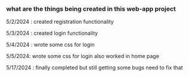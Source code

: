 ### what are the things being created in this web-app project

5/2/2024 : created registration functionality

5/3/2024 : created login functionality 

5/4/2024 : wrote some css for login

5/5/2024: wrote some css for login also worked in home page

5/17/2024 : finally completed but still getting some bugs need to fix that
